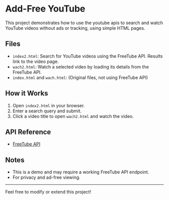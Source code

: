 # Add-Free YouTube

This project demonstrates how to use the youtube apis to search and watch YouTube videos without ads or tracking, using simple HTML pages.

## Files

- `index2.html`: Search for YouTube videos using the FreeTube API. Results link to the video page.
- `wach2.html`: Watch a selected video by loading its details from the FreeTube API.
- `index.html` and `wach.html`: (Original files, not using FreeTube API)

## How it Works

1. Open `index2.html` in your browser.
2. Enter a search query and submit.
3. Click a video title to open `wach2.html` and watch the video.

## API Reference
- [FreeTube API](https://github.com/FreeTubeApp/FreeTube)

## Notes
- This is a demo and may require a working FreeTube API endpoint.
- For privacy and ad-free viewing.

---

Feel free to modify or extend this project!
